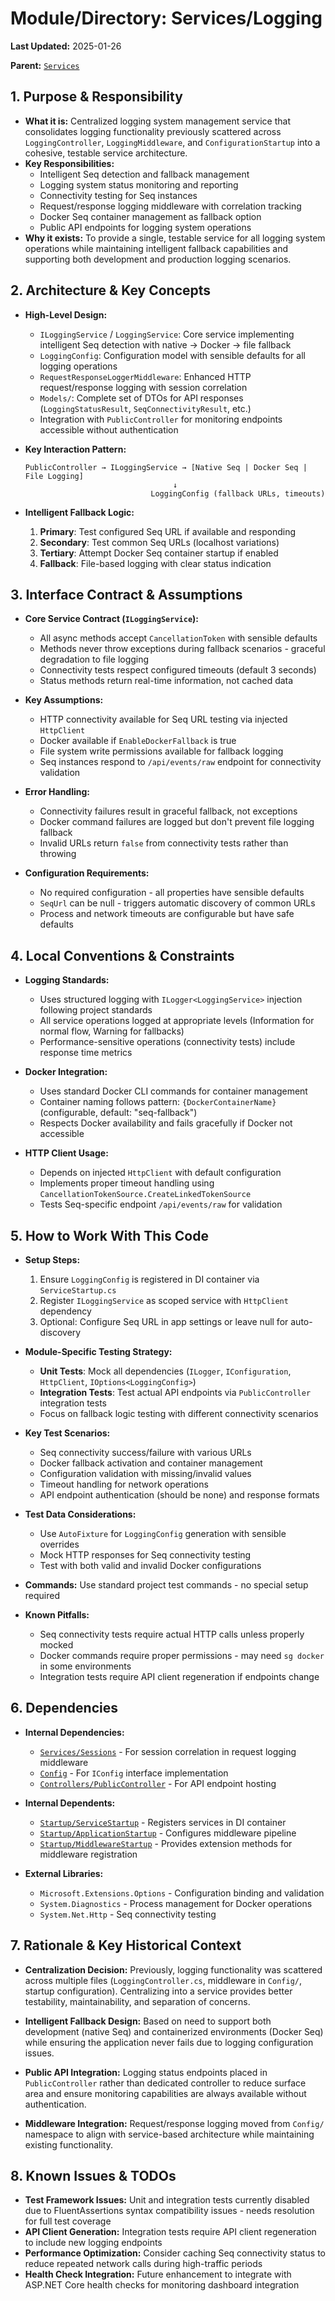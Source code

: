 # Module/Directory: Services/Logging

**Last Updated:** 2025-01-26

**Parent:** [`Services`](../README.md)

## 1. Purpose & Responsibility

* **What it is:** Centralized logging system management service that consolidates logging functionality previously scattered across `LoggingController`, `LoggingMiddleware`, and `ConfigurationStartup` into a cohesive, testable service architecture.
* **Key Responsibilities:** 
  - Intelligent Seq detection and fallback management
  - Logging system status monitoring and reporting  
  - Connectivity testing for Seq instances
  - Request/response logging middleware with correlation tracking
  - Docker Seq container management as fallback option
  - Public API endpoints for logging system operations
* **Why it exists:** To provide a single, testable service for all logging system operations while maintaining intelligent fallback capabilities and supporting both development and production logging scenarios.

## 2. Architecture & Key Concepts

* **High-Level Design:** 
  - `ILoggingService` / `LoggingService`: Core service implementing intelligent Seq detection with native → Docker → file fallback
  - `LoggingConfig`: Configuration model with sensible defaults for all logging operations
  - `RequestResponseLoggerMiddleware`: Enhanced HTTP request/response logging with session correlation
  - `Models/`: Complete set of DTOs for API responses (`LoggingStatusResult`, `SeqConnectivityResult`, etc.)
  - Integration with `PublicController` for monitoring endpoints accessible without authentication

* **Key Interaction Pattern:**
  ```
  PublicController → ILoggingService → [Native Seq | Docker Seq | File Logging]
                                   ↓
                              LoggingConfig (fallback URLs, timeouts)
  ```

* **Intelligent Fallback Logic:**
  1. **Primary**: Test configured Seq URL if available and responding
  2. **Secondary**: Test common Seq URLs (localhost variations)  
  3. **Tertiary**: Attempt Docker Seq container startup if enabled
  4. **Fallback**: File-based logging with clear status indication

## 3. Interface Contract & Assumptions

* **Core Service Contract (`ILoggingService`):**
  - All async methods accept `CancellationToken` with sensible defaults
  - Methods never throw exceptions during fallback scenarios - graceful degradation to file logging
  - Connectivity tests respect configured timeouts (default 3 seconds)
  - Status methods return real-time information, not cached data
  
* **Key Assumptions:**
  - HTTP connectivity available for Seq URL testing via injected `HttpClient`
  - Docker available if `EnableDockerFallback` is true
  - File system write permissions available for fallback logging
  - Seq instances respond to `/api/events/raw` endpoint for connectivity validation
  
* **Error Handling:**
  - Connectivity failures result in graceful fallback, not exceptions
  - Docker command failures are logged but don't prevent file logging fallback
  - Invalid URLs return `false` from connectivity tests rather than throwing

* **Configuration Requirements:**
  - No required configuration - all properties have sensible defaults
  - `SeqUrl` can be null - triggers automatic discovery of common URLs
  - Process and network timeouts are configurable but have safe defaults

## 4. Local Conventions & Constraints

* **Logging Standards:** 
  - Uses structured logging with `ILogger<LoggingService>` injection following project standards
  - All service operations logged at appropriate levels (Information for normal flow, Warning for fallbacks)
  - Performance-sensitive operations (connectivity tests) include response time metrics
  
* **Docker Integration:**
  - Uses standard Docker CLI commands for container management
  - Container naming follows pattern: `{DockerContainerName}` (configurable, default: "seq-fallback")
  - Respects Docker availability and fails gracefully if Docker not accessible
  
* **HTTP Client Usage:**
  - Depends on injected `HttpClient` with default configuration
  - Implements proper timeout handling using `CancellationTokenSource.CreateLinkedTokenSource`
  - Tests Seq-specific endpoint `/api/events/raw` for validation

## 5. How to Work With This Code

* **Setup Steps:**
  1. Ensure `LoggingConfig` is registered in DI container via `ServiceStartup.cs`
  2. Register `ILoggingService` as scoped service with `HttpClient` dependency
  3. Optional: Configure Seq URL in app settings or leave null for auto-discovery

* **Module-Specific Testing Strategy:**
  - **Unit Tests**: Mock all dependencies (`ILogger`, `IConfiguration`, `HttpClient`, `IOptions<LoggingConfig>`)
  - **Integration Tests**: Test actual API endpoints via `PublicController` integration tests
  - Focus on fallback logic testing with different connectivity scenarios

* **Key Test Scenarios:**
  - Seq connectivity success/failure with various URLs
  - Docker fallback activation and container management
  - Configuration validation with missing/invalid values
  - Timeout handling for network operations
  - API endpoint authentication (should be none) and response formats

* **Test Data Considerations:**
  - Use `AutoFixture` for `LoggingConfig` generation with sensible overrides
  - Mock HTTP responses for Seq connectivity testing
  - Test with both valid and invalid Docker configurations

* **Commands:** Use standard project test commands - no special setup required

* **Known Pitfalls:**
  - Seq connectivity tests require actual HTTP calls unless properly mocked
  - Docker commands require proper permissions - may need `sg docker` in some environments
  - Integration tests require API client regeneration if endpoints change

## 6. Dependencies

* **Internal Dependencies:**
  - [`Services/Sessions`](../Sessions/README.md) - For session correlation in request logging middleware
  - [`Config`](../../Config/README.md) - For `IConfig` interface implementation
  - [`Controllers/PublicController`](../../Controllers/README.md) - For API endpoint hosting

* **Internal Dependents:**
  - [`Startup/ServiceStartup`](../../Startup/README.md) - Registers services in DI container
  - [`Startup/ApplicationStartup`](../../Startup/README.md) - Configures middleware pipeline
  - [`Startup/MiddlewareStartup`](../../Startup/README.md) - Provides extension methods for middleware registration

* **External Libraries:**
  - `Microsoft.Extensions.Options` - Configuration binding and validation
  - `System.Diagnostics` - Process management for Docker operations
  - `System.Net.Http` - Seq connectivity testing

## 7. Rationale & Key Historical Context

* **Centralization Decision:** Previously, logging functionality was scattered across multiple files (`LoggingController.cs`, middleware in `Config/`, startup configuration). Centralizing into a service provides better testability, maintainability, and separation of concerns.

* **Intelligent Fallback Design:** Based on need to support both development (native Seq) and containerized environments (Docker Seq) while ensuring the application never fails due to logging configuration issues.

* **Public API Integration:** Logging status endpoints placed in `PublicController` rather than dedicated controller to reduce surface area and ensure monitoring capabilities are always available without authentication.

* **Middleware Integration:** Request/response logging moved from `Config/` namespace to align with service-based architecture while maintaining existing functionality.

## 8. Known Issues & TODOs

* **Test Framework Issues:** Unit and integration tests currently disabled due to FluentAssertions syntax compatibility issues - needs resolution for full test coverage
* **API Client Generation:** Integration tests require API client regeneration to include new logging endpoints
* **Performance Optimization:** Consider caching Seq connectivity status to reduce repeated network calls during high-traffic periods
* **Health Check Integration:** Future enhancement to integrate with ASP.NET Core health checks for monitoring dashboard integration